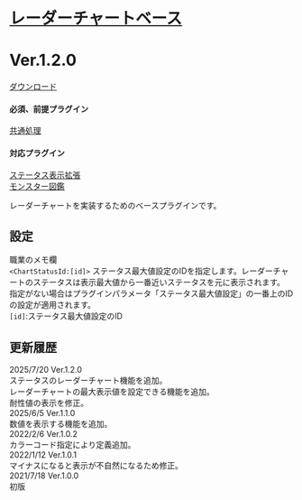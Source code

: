 # [レーダーチャートベース](https://raw.githubusercontent.com/nuun888/MZ/master/NUUN_RadarChartBase.js)
# Ver.1.2.0
[ダウンロード](https://raw.githubusercontent.com/nuun888/MZ/master/NUUN_RadarChartBase.js)  
#### 必須、前提プラグイン
[共通処理](https://github.com/nuun888/MZ/blob/master/README/Base.md)  
#### 対応プラグイン
[ステータス表示拡張](https://github.com/nuun888/MZ/blob/master/README/StatusScreen.md)  
[モンスター図鑑](https://github.com/nuun888/MZ/blob/master/README/EnemyBook.md)  

レーダーチャートを実装するためのベースプラグインです。  

## 設定
職業のメモ欄  
`<ChartStatusId:[id]>` ステータス最大値設定のIDを指定します。レーダーチャートのステータスは表示最大値から一番近いステータスを元に表示されます。  
指定がない場合はプラグインパラメータ「ステータス最大値設定」の一番上のIDの設定が適用されます。  
`[id]`:ステータス最大値設定のID  

## 更新履歴
2025/7/20 Ver.1.2.0  
ステータスのレーダーチャート機能を追加。  
レーダーチャートの最大表示値を設定できる機能を追加。  
耐性値の表示を修正。  
2025/6/5 Ver.1.1.0  
数値を表示する機能を追加。  
2022/2/6 Ver.1.0.2  
カラーコード指定により定義追加。  
2022/1/12 Ver.1.0.1  
マイナスになると表示が不自然になるため修正。  
2021/7/18 Ver.1.0.0  
初版  

